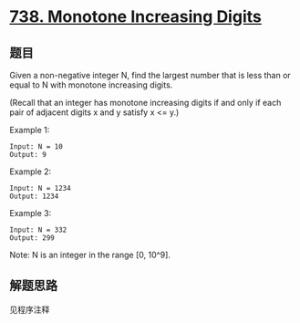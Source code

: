 # [738. Monotone Increasing Digits](https://leetcode-cn.com/problems/monotone-increasing-digits/)

## 题目

Given a non-negative integer N, find the largest number that is less than or equal to N with monotone increasing digits.

(Recall that an integer has monotone increasing digits if and only if each pair of adjacent digits x and y satisfy x <= y.)

Example 1:

```text
Input: N = 10
Output: 9
```

Example 2:

```text
Input: N = 1234
Output: 1234
```

Example 3:

```text
Input: N = 332
Output: 299
```

Note: N is an integer in the range [0, 10^9].

## 解题思路

见程序注释
